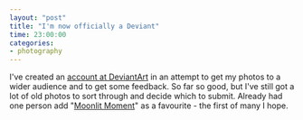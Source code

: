 ```yaml
---
layout: "post"
title: "I'm now officially a Deviant"
time: 23:00:00
categories: 
- photography
---
```

 I've created an <a href="http://stut.deviantart.com/">account at DeviantArt</a> in an attempt to get my photos to a wider audience and to get some feedback. So far so good, but I've still got a lot of old photos to sort through and decide which to submit. Already had one person add "<a href="http://www.deviantart.com/deviation/7244026/">Moonlit Moment</a>" as a favourite - the first of many I hope.